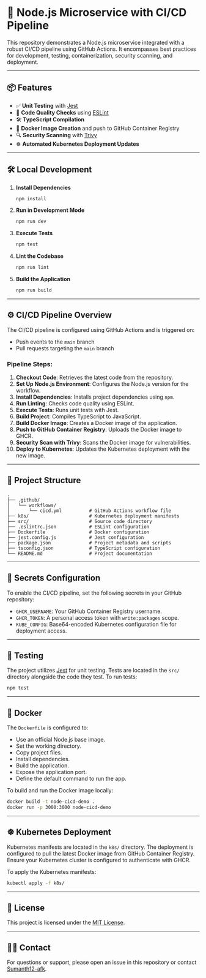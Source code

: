 # 🚀 Node.js Microservice with CI/CD Pipeline

This repository demonstrates a Node.js microservice integrated with a robust CI/CD pipeline using GitHub Actions. It encompasses best practices for development, testing, containerization, security scanning, and deployment.

---

## 📦 Features

- ✅ **Unit Testing** with [Jest](https://jestjs.io/)
- 🧹 **Code Quality Checks** using [ESLint](https://eslint.org/)
- 🛠️ **TypeScript Compilation**
- 🐳 **Docker Image Creation** and push to GitHub Container Registry
- 🔍 **Security Scanning** with [Trivy](https://aquasecurity.github.io/trivy/)
- ☸️ **Automated Kubernetes Deployment Updates**

---

## 🛠️ Local Development

1. **Install Dependencies**
   ```bash
   npm install
   ```

2. **Run in Development Mode**
   ```bash
   npm run dev
   ```

3. **Execute Tests**
   ```bash
   npm test
   ```

4. **Lint the Codebase**
   ```bash
   npm run lint
   ```

5. **Build the Application**
   ```bash
   npm run build
   ```

---

## ⚙️ CI/CD Pipeline Overview

The CI/CD pipeline is configured using GitHub Actions and is triggered on:

- Push events to the `main` branch
- Pull requests targeting the `main` branch

### Pipeline Steps:

1. **Checkout Code**: Retrieves the latest code from the repository.
2. **Set Up Node.js Environment**: Configures the Node.js version for the workflow.
3. **Install Dependencies**: Installs project dependencies using `npm`.
4. **Run Linting**: Checks code quality using ESLint.
5. **Execute Tests**: Runs unit tests with Jest.
6. **Build Project**: Compiles TypeScript to JavaScript.
7. **Build Docker Image**: Creates a Docker image of the application.
8. **Push to GitHub Container Registry**: Uploads the Docker image to GHCR.
9. **Security Scan with Trivy**: Scans the Docker image for vulnerabilities.
10. **Deploy to Kubernetes**: Updates the Kubernetes deployment with the new image.

---

## 📁 Project Structure

```
.
├── .github/
│   └── workflows/
│       └── cicd.yml          # GitHub Actions workflow file
├── k8s/                      # Kubernetes deployment manifests
├── src/                      # Source code directory
├── .eslintrc.json            # ESLint configuration
├── Dockerfile                # Docker configuration
├── jest.config.js            # Jest configuration
├── package.json              # Project metadata and scripts
├── tsconfig.json             # TypeScript configuration
└── README.md                 # Project documentation
```

---

## 🔐 Secrets Configuration

To enable the CI/CD pipeline, set the following secrets in your GitHub repository:

- `GHCR_USERNAME`: Your GitHub Container Registry username.
- `GHCR_TOKEN`: A personal access token with `write:packages` scope.
- `KUBE_CONFIG`: Base64-encoded Kubernetes configuration file for deployment access.

---

## 🧪 Testing

The project utilizes [Jest](https://jestjs.io/) for unit testing. Tests are located in the `src/` directory alongside the code they test. To run tests:

```bash
npm test
```

---

## 🐳 Docker

The `Dockerfile` is configured to:

- Use an official Node.js base image.
- Set the working directory.
- Copy project files.
- Install dependencies.
- Build the application.
- Expose the application port.
- Define the default command to run the app.

To build and run the Docker image locally:

```bash
docker build -t node-cicd-demo .
docker run -p 3000:3000 node-cicd-demo
```

---

## ☸️ Kubernetes Deployment

Kubernetes manifests are located in the `k8s/` directory. The deployment is configured to pull the latest Docker image from GitHub Container Registry. Ensure your Kubernetes cluster is configured to authenticate with GHCR.

To apply the Kubernetes manifests:

```bash
kubectl apply -f k8s/
```

---

## 📄 License

This project is licensed under the [MIT License](LICENSE).

---

## 🙋‍♂️ Contact

For questions or support, please open an issue in this repository or contact [Sumanth12-afk](https://github.com/Sumanth12-afk).